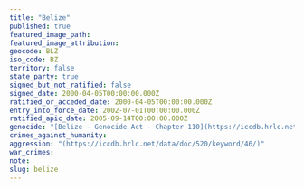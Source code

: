 ```yaml
---
title: "Belize"
published: true
featured_image_path:
featured_image_attribution:
geocode: BLZ
iso_code: BZ
territory: false
state_party: true
signed_but_not_ratified: false
signed_date: 2000-04-05T00:00:00.000Z
ratified_or_acceded_date: 2000-04-05T00:00:00.000Z
entry_into_force_date: 2002-07-01T00:00:00.000Z
ratified_apic_date: 2005-09-14T00:00:00.000Z
genocide: "[Belize - Genocide Act - Chapter 110](https://iccdb.hrlc.net/data/doc/520/keyword/46/)"
crimes_against_humanity:
aggression: "(https://iccdb.hrlc.net/data/doc/520/keyword/46/)"
war_crimes:
note:
slug: belize
---
```


